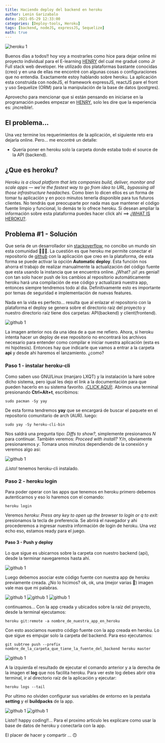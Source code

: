 ```yaml
---
title: Haciendo deploy del backend en heroku
author: Lenin Garizabalo
date: 2021-05-29 12:33:00
categories: [Deploy-tools, Heroku]
tags: [backend, nodeJS, expressJS, Sequelize]
math: true
---
```


![heroku 1](/assets/img_posts/post8_img0.webp)

Buenos días a todos!! hoy voy a mostrarles como hice para dejar online mi proyecto individual para el E-learning [HENRY](https://www.soyhenry.com/) del cual me gradué como Jr Full stack web developer. He utilizado dos plataformas bastante conocidas (creo) y en una de ellas me encontré con algunas cosas o configuraciones que no entendía.
Exactamente estoy hablando sobre heroku. La aplicación esta construida con nodeJS, el framework expressJS, reactJS pare el front y uso Sequelize (ORM) para la manipulación de la base de datos (postgres).

Aprovecho para mencionar que si están pensando en iniciarse en la programación puedes empezar en [HENRY](https://www.soyhenry.com/), solo les dire que la experiencia es: ¡increíble!.

## El problema...

Una vez termine los requerimientos de la aplicación, el siguiente reto era dejarla online. Pero... me encontré un detalle:

- Quería poner en heroku solo la carpeta donde estaba todo el source de la API (backend).

## ¿Que es heroku?

_Heroku is a cloud platform that lets companies build, deliver, monitor and scale apps — we're the fastest way to go from idea to URL, bypassing all those infrastructure headaches._ Como bien lo dicen ellos es un forma de tomar tu aplicación y en poco minutos tenerla disponible para tus futuros clientes. No tendrás que preocuparte por nada mas que mantener el código fuente limpio y funcional, lo demás te lo ofrece heroku.
Si desean ampliar la información sobre esta plataforma puedes hacer click ahí ==> [¿WHAT IS HEROKU?](https://www.heroku.com/what).

## Problema #1 - Solución

Que seria de un desarrollador sin [stackoverflow](https://stackoverflow.com/), no concibo un mundo sin esta comunidad 🤣🤣🤣.
La cuestión es que heroku me permite conectar el repositorio de [github](https://github.com/) con la aplicación que creo en la plataforma, de esta forma se puede activar la opción **Automatic deploy**. Esta función nos ahorra el trabajo de realizar manualmente la actualización del código fuente que esta usando la instancia que se encuentra online. ¿What? ¡si! ¡es genial! con tan solo hacer push de los cambios al repositorio automáticamente heroku hará una compilación de ese código y actualizará nuestra app, entonces siempre tendremos todo al dia. Definitivamente esto es importante por temas de seguridad e implementación de nuevas features.

Nada en la vida es perfecto... resulta que al enlazar el repositorio con la plataforma el deploy se genera sobre el directorio raíz del proyecto y nuestro directorio raíz tiene dos carpetas: API(backend) y client(frontend).

![github 1](/assets/img_posts/post8_img1.webp)

La imagen anterior nos da una idea de a que me refiero. Ahora, si heroku intenta hacer un deploy de ese repositorio no encontrará los archivos necesario para entender como compilar e iniciar nuestra aplicación (esta es mi hipótesis). Entonces hay que indicarle que vamos a entrar a la carpeta **api** y desde ahi haremos el lanzamiento. ¿como?

### Paso 1 - instalar heroku-cli

Como saben uso GNU/Linux (manjaro LXQT) y la instalación la haré sobre dicho sistema, pero igual les dejo el link a la documentación para que pueden hacerlo en su sistema favorito. [¡CLICK AQUÍ!](https://devcenter.heroku.com/articles/heroku-cli).
Abrimos una terminal presionando **Ctrl+Alt+t**, escribimos:

```
sudo pacman -Sy yay
```

De esta forma tendremos **yay** que se encargará de buscar el paquete en el repositorio comunitario de arch (AUR). luego:

```
sudo yay -Sy heroku-cli-bin
```

Nos saldrá una pregunta tipo: _Diffs to show?_, simplemente presionamos _N_ para continuar. También veremos: _Proceed with install? Y/n_, obviamente presionaremos _y_. Tomara unos minutos dependiendo de la conexión y veremos algo asi:

![github 1](/assets/img_posts/post8_img2.webp)

¡Listo! tenemos heroku-cli instalado.

### Paso 2 - heroku login

Para poder operar con las apps que tenemos en heroku primero debemos autenticarnos y eso lo haremos con el comando:

```
heroku login
```

Veremos _heroku: Press any key to open up the browser to login or q to exit:_ presionamos la tecla de preferencia.
Se abrirá el navegador y ahi procederemos a ingresar nuestra información de login de heroku. Una vez echo eso, estamos ready para el juego.

#### Paso 3 - Push y deploy

Lo que sigue es ubicarnos sobre la carpeta con nuestro backend (api), desde la terminar navegaremos hasta ahí.

![github 1](/assets/img_posts/post8_img4.webp)

Luego debemos asociar este código fuente con nuestra app de heroku previamente creada. ¿No lo hicimos? ok, ok, una (mejor varias 🤣) imagen vale mas que mi palabras.

![github 1](/assets/img_posts/post8_img5.webp)
![github 1](/assets/img_posts/post8_img6.webp)
![github 1](/assets/img_posts/post8_img7.webp)

continuamos... Con la app creada y ubicados sobre la raíz del proyecto, desde la terminal ejecutamos:

```
heroku git:remote -a nombre_de_nuestra_app_en_heroku
```

Con esto asociamos nuestro código fuente con la app creada en heroku. Lo que sigue es empujar solo la carpeta del backend.
Para eso ejecutamos:

```
git subtree push --prefix nombre_de_la_carpeta_que_tiene_la_fuente_del_backend heroku master
```

![github 1](/assets/img_posts/post8_img8.webp)

A la izquierda el resultado de ejecutar el comando anterior y a la derecha de la imagen el **log** que nos facilita heroku. Para ver este log debes abrir otra terminal, ir al directorio raíz de la aplicación y ejecutar:

```
heroku logs --tail
```

Por ultimo no olviden configurar sus variables de entorno en la pestaña **setting** y el **buildpacks** de la app.

![github 1](/assets/img_posts/post8_img9.webp)
![github 1](/assets/img_posts/post8_img10.webp)

Listo!! happy coding!!...
Para el proximo articulo les explicare como usar la base de datos de heroku y conectarla con la app.

El placer de hacer y compartir … 🙃
